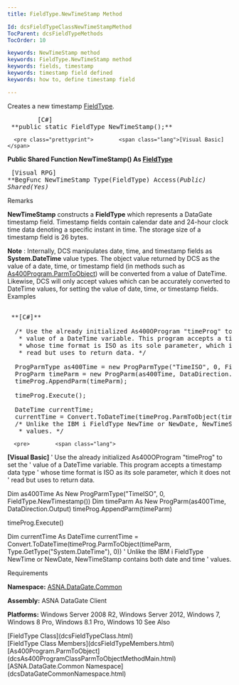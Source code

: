```yaml
---
title: FieldType.NewTimeStamp Method

Id: dcsFieldTypeClassNewTimeStampMethod
TocParent: dcsFieldTypeMethods
TocOrder: 10

keywords: NewTimeStamp method
keywords: FieldType.NewTimeStamp method
keywords: fields, timestamp
keywords: timestamp field defined
keywords: how to, define timestamp field

---
```


Creates a new timestamp [ FieldType](dcsFieldTypeClass.html).
<pre class="prettyprint">        <span class="lang">[C#]</span>
 **public static FieldType NewTimeStamp();**  </pre>
      <pre class="prettyprint">        <span class="lang">[Visual Basic] </span>
 **Public Shared Function NewTimeStamp() As [FieldType](dcsFieldTypeClass.html)**  </pre>
      <pre class="prettyprint">
        <span class="lang">[Visual RPG]</span>
 **BegFunc NewTimeStamp Type(FieldType) Access(*Public) Shared(*Yes)** 
      </pre>

Remarks

**NewTimeStamp** constructs a **FieldType** which represents a DataGate timestamp field. Timestamp fields contain calendar date and 24-hour clock time data denoting a specific instant in time. The storage size of a timestamp field is 26 bytes.

**Note** : Internally, DCS manipulates date, time, and timestamp fields as **System.DateTime** value types. The object value returned by DCS as the value of a date, time, or timestamp field (in methods such as [As400Program.ParmToObject](dcsAs400ProgramClassParmToObjectMethodMain.html)) will be converted from a value of DateTime. Likewise, DCS will only accept values which can be accurately converted to DateTime values, for setting the value of date, time, or timestamp fields.
Examples

<pre>        <span class="lang">
 **[C#]** 
        </span>
  /* Use the already initialized As400OProgram "timeProg" to set the
   * value of a DateTime variable. This program accepts a timestamp data type
   * whose time format is ISO as its sole parameter, which it does not
   * read but uses to return data. */

  ProgParmType as400Time = new ProgParmType("TimeISO", 0, FieldType.NewTimestamp());
  ProgParm timeParm = new ProgParm(as400Time, DataDirection.Output);
  timeProg.AppendParm(timeParm);

  timeProg.Execute();

  DateTime currentTime;
  currentTime = Convert.ToDateTime(timeProg.ParmToObject(timeParm, Type.GetType("System.DateTime"), 0));
  /* Unlike the IBM i FieldType NewTime or NewDate, NewTimeStamp contains both date and time
   * values. */</pre>
      <pre>        <span class="lang">
 **[Visual Basic]** 
        </span>
  ' Use the already initialized As400OProgram "timeProg" to set the
  ' value of a DateTime variable. This program accepts a timestamp data type
  ' whose time format is ISO as its sole parameter, which it does not
  ' read but uses to return data. 

  Dim as400Time As New ProgParmType("TimeISO", 0, FieldType.NewTimestamp())
  Dim timeParm As New ProgParm(as400Time, DataDirection.Output)
  timeProg.AppendParm(timeParm)

  timeProg.Execute()

  Dim currentTime As DateTime
  currentTime = Convert.ToDateTime(timeProg.ParmToObject(timeParm, Type.GetType("System.DateTime"), 0))
  ' Unlike the IBM i FieldType NewTime or NewDate, NewTimeStamp contains both date and time
  ' values. </pre>

Requirements

**Namespace:** [ASNA.DataGate.Common](dcsDataGateCommonNamespace.html)

<span> **Assembly:** ASNA DataGate Client</span> 

**Platforms:** Windows Server 2008 R2, Windows Server 2012, Windows 7, Windows 8 Pro, Windows 8.1 Pro, Windows 10
See Also

<dl />
      [FieldType Class](dcsFieldTypeClass.html)
      <br />
      [FieldType Class Members](dcsFieldTypeMembers.html)
      <br />
      [As400Program.ParmToObject](dcsAs400ProgramClassParmToObjectMethodMain.html)
      <br />
      [ASNA.DataGate.Common Namespace](dcsDataGateCommonNamespace.html)


